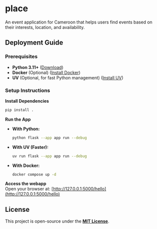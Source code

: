 # place

An event application for Cameroon that helps users find events based on their interests, location, and availability.

## Deployment Guide

### Prerequisites 

- **Python 3.11+** ([Download](https://python.org))  
- **Docker** (Optional) ([Install Docker](https://docs.docker.com/get-started/get-docker/))  
- **UV** (Optional, for fast Python management) ([Install UV](https://docs.astral.sh/uv/getting-started/installation/))  

### Setup Instructions

**Install Dependencies**  
  ```sh
  pip install .
  ```

**Run the App**  
  - **With Python:**  
    ```sh
    python flask --app app run --debug
    ```  
  - **With UV (Faster):**  
    ```sh
    uv run flask --app app run --debug
    ```  
  - **With Docker:**  
    ```sh
    docker compose up -d
    ```  

**Access the webapp**  
  Open your browser at: [http://127.0.0.1:5000/hello](http://127.0.0.1:5000/hello)

## License

This project is open-source under the **[MIT License](LICENSE)**.  
